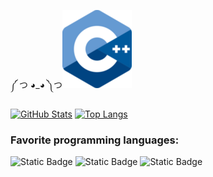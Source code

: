 ༼ つ ◕_◕ ༽つ![Image](C++_Logo.png)

[![GitHub Stats](https://github-readme-stats.vercel.app/api?username=ScriptScorpion&show_icons=true&theme=tokyonight&cache_seconds=80000)](https://github.com/anuraghazra/github-readme-stats)
[![Top Langs](https://github-readme-stats.vercel.app/api/top-langs/?username=ScriptScorpion&layout=compact&theme=tokyonight&cache_seconds=80000&hide=toml,roff,nsis)](https://github.com/anuraghazra/github-readme-stats)


### Favorite programming languages:

![Static Badge](https://img.shields.io/badge/C%2B%2B-00599C?style=for-the-badge&logo=C%2B%2B)
![Static Badge](https://img.shields.io/badge/C-A8B9CC?style=for-the-badge&logo=C&color=gray&logoColor=727ae)
![Static Badge](https://img.shields.io/badge/Assembly_x86--64-0071C5?style=for-the-badge&logo=intel&logoColor=blue&color=black)
